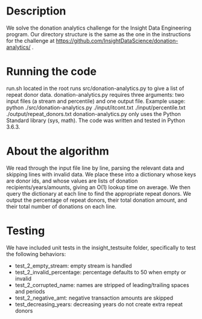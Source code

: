 # Description
We solve the donation analytics challenge for the Insight Data Engineering program.  Our directory structure is the same as the one in the instructions for the challenge at https://github.com/InsightDataScience/donation-analytics/ .

# Running the code
run.sh located in the root runs src/donation-analytics.py to give a list of repeat donor data.
donation-analytics.py requires three arguments: two input files (a stream and percentile) and one output file.
Example usage:  python ./src/donation-analytics.py ./input/itcont.txt ./input/percentile.txt ./output/repeat_donors.txt
donation-analytics.py only uses the Python Standard library (sys, math).  The code was written and tested in Python 3.6.3.

# About the algorithm
We read through the input file line by line, parsing the relevant data and skipping lines with invalid data.  We place these into a dictionary whose keys are donor ids, and whose values are lists of donation recipients/years/amounts, giving an O(1) lookup time on average.  We then query the dictionary at each line to find the appropriate repeat donors.  We output the percentage of repeat donors, their total donation amount, and their total number of donations on each line.

# Testing
We have included unit tests in the insight_testsuite folder, specifically to test the following behaviors:

- test_2_empty_stream: empty stream is handled
- test_2_invalid_percentage: percentage defaults to 50 when empty or invalid
- test_2_corrupted_name: names are stripped of leading/trailing spaces and periods
- test_2_negative_amt: negative transaction amounts are skipped
- test_decreasing_years: decreasing years do not create extra repeat donors